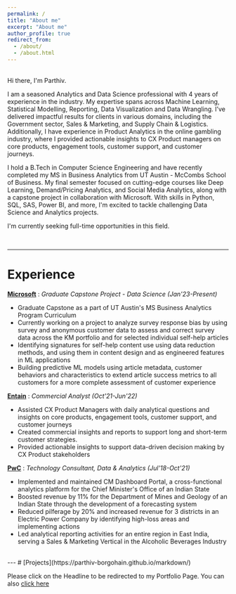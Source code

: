 ```yaml
---
permalink: /
title: "About me"
excerpt: "About me"
author_profile: true
redirect_from: 
  - /about/
  - /about.html
---
```


<br>Hi there, I'm Parthiv. <br>

I am a seasoned Analytics and Data Science professional with 4 years of experience in the industry. My expertise spans across Machine Learning, Statistical Modelling, Reporting, Data Visualization and Data Wrangling. I’ve delivered impactful results for clients in various domains, including the Government sector, Sales & Marketing, and Supply Chain & Logistics. Additionally, I have experience in Product Analytics in the online gambling industry, where I provided actionable insights to CX Product managers on core products, engagement tools, customer support, and customer journeys.

I hold a B.Tech in Computer Science Engineering and have recently completed my MS in Business Analytics from UT Austin - McCombs School of Business. My final semester focused on cutting-edge courses like Deep Learning, Demand/Pricing Analytics, and Social Media Analytics, along with a capstone project in collaboration with Microsoft. With skills in Python, SQL, SAS, Power BI, and more, I'm excited to tackle challenging Data Science and Analytics projects.

I'm currently seeking full-time opportunities in this field.

<br>

---

# Experience

**[Microsoft](https://www.microsoft.com/)** : _Graduate Capstone Project - Data Science (Jan'23-Present)_
  * Graduate Capstone as a part of UT Austin's MS Business Analytics Program Curriculum
  * Currently working on a project to analyze survey response bias by using survey and anonymous customer data to assess and correct survey data across the KM portfolio and for selected individual self-help articles 
  * Identifying signatures for self-help content use using data reduction methods, and using them in content design and as engineered features in ML applications
  * Building predictive ML models using article metadata, customer behaviors and characteristics to extend article success metrics to all customers for a more complete assessment of customer experience

**[Entain](https://www.entaingroup.com/)** : _Commercial Analyst (Oct'21-Jun'22)_
  * Assisted CX Product Managers with daily analytical questions and insights on core products, engagement tools, customer support, and customer journeys
  * Created commercial insights and reports to support long and short-term customer strategies.
  * Provided actionable insights to support data-driven decision making by CX Product stakeholders

**[PwC](https://www.pwc.in/)** : _Technology Consultant, Data & Analytics (Jul'18-Oct'21)_
  * Implemented and maintained CM Dashboard Portal, a cross-functional analytics platform for the Chief Minister's Office of an Indian State
  * Boosted revenue by 11% for the Department of Mines and Geology of an Indian State through the development of a forecasting system
  * Reduced pilferage by 20% and increased revenue for 3 districts in an Electric Power Company by identifying high-loss areas and implementing actions
  * Led analytical reporting activities for an entire region in East India, serving a Sales & Marketing Vertical in the Alcoholic Beverages Industry

<br>
---
# [Projects](https://parthiv-borgohain.github.io/markdown/) 

Please click on the Headline to be redirected to my Portfolio Page. You can also [click here](https://parthiv-borgohain.github.io/markdown/)

